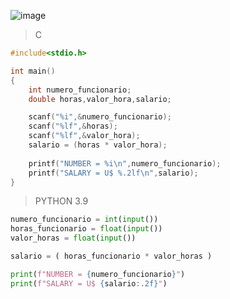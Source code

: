 ![image](https://github.com/lufffe/Beecrowd/assets/90646635/438ffd01-2d64-426a-87f5-3e2b532789c4)


>C
```C
#include<stdio.h>

int main()
{
	int numero_funcionario;
	double horas,valor_hora,salario;

	scanf("%i",&numero_funcionario);
	scanf("%lf",&horas);
	scanf("%lf",&valor_hora);
	salario = (horas * valor_hora);
	
	printf("NUMBER = %i\n",numero_funcionario);
	printf("SALARY = U$ %.2lf\n",salario);
}
```


>PYTHON 3.9
```Python 3.9
numero_funcionario = int(input())
horas_funcionario = float(input())
valor_horas = float(input())

salario = ( horas_funcionario * valor_horas )

print(f"NUMBER = {numero_funcionario}")
print(f"SALARY = U$ {salario:.2f}")
